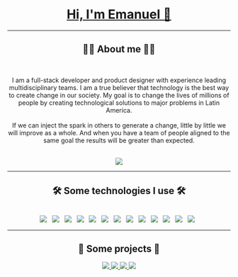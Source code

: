<h1 align="center"> <a href="https://emanuelalvarado.com/emanuel-alvarado" target="_blank" noopener noreferrer> Hi, I'm  Emanuel  👋 </a> </h1>
<hr>

<h2 align="center">👨‍💻 About me 👨‍💻</h2> 
<br>
<p align="center">I am a full-stack developer and product designer with experience leading multidisciplinary teams. I am a true believer that technology is the best way to create change in our society. My goal is to change the lives of millions of people by creating technological solutions to major problems in Latin America. <br> <br> If we can inject the spark in others to generate a change, little by little we will improve as a whole. And when you have a team of people aligned to the same goal the results will be greater than expected.</p>
<br>

<div align="center">
  <a href="#">
    <img src="https://github-readme-stats.vercel.app/api?username=emanuelalvaradog&theme=nord&show_icons=true" />  
  </a>
<div/>
  
<hr>
<h2 align="center">🛠 Some technologies I use 🛠</h2>
<br>
<div display="flex" align="center">
  <img src="https://img.shields.io/badge/HTML5-E34F26?style=for-the-badge&logo=html5&logoColor=white" />
  &nbsp;
  <img src="https://img.shields.io/badge/CSS3-1572B6?style=for-the-badge&logo=css3&logoColor=white" />
  &nbsp;
  <img src="https://img.shields.io/badge/Sass-CC6699?style=for-the-badge&logo=sass&logoColor=white" />
  &nbsp;
  <img src="https://img.shields.io/badge/GitHub-100000?style=for-the-badge&logo=github&logoColor=white" />
  &nbsp;
  <img src="https://img.shields.io/badge/JavaScript-323330?style=for-the-badge&logo=javascript&logoColor=F7DF1E" />
  &nbsp;
  <img src="https://img.shields.io/badge/Node.js-339933?style=for-the-badge&logo=nodedotjs&logoColor=white" />
  &nbsp;
  <img src="https://img.shields.io/badge/React-20232A?style=for-the-badge&logo=react&logoColor=61DAFB" />
  &nbsp;
  <img src="https://img.shields.io/badge/next.js-000000?style=for-the-badge&logo=nextdotjs&logoColor=white" />
  &nbsp;
  <img src="https://img.shields.io/badge/Figma-F24E1E?style=for-the-badge&logo=figma&logoColor=white"/>
  &nbsp;
  <img src="https://img.shields.io/badge/GIT-E44C30?style=for-the-badge&logo=git&logoColor=white" />
  &nbsp;
  <img src="https://img.shields.io/badge/Jest-C21325?style=for-the-badge&logo=jest&logoColor=white"/>
  &nbsp;
  <img src="https://img.shields.io/badge/Express.js-000000?style=for-the-badge&logo=express&logoColor=white" />
  &nbsp;
  <img src="https://img.shields.io/badge/Platzi-98CA3F?style=for-the-badge&logo=platzi&logoColor=white" />
  &nbsp;
</div>
<hr>

<h2 align="center">🎯 Some projects 🎯</h2>
<div display="flex" align="center">
<a href="https://github.com/emanuelalvaradog/damsy-landing">
    <img src="https://github-readme-stats.vercel.app/api/pin/?username=emanuelalvaradog&repo=damsy-landing&theme=nord"/>  
  </a>
  <a href="https://github.com/Platzi-Master-C9/booking-ui">
    <img src="https://github-readme-stats.vercel.app/api/pin/?username=Platzi-Master-C9&repo=booking-ui&theme=nord"/>  
  </a>
  <a href="https://github.com/emanuelalvaradog/netflix-clone">
    <img src="https://github-readme-stats.vercel.app/api/pin/?username=emanuelalvaradog&repo=netflix-clone&theme=nord"/>  
  </a>
  <a href="https://github.com/emanuelalvaradog/api-dev">
    <img src="https://github-readme-stats.vercel.app/api/pin/?username=emanuelalvaradog&repo=api-dev&theme=nord"/>  
  </a>
  
</div>
<br>
